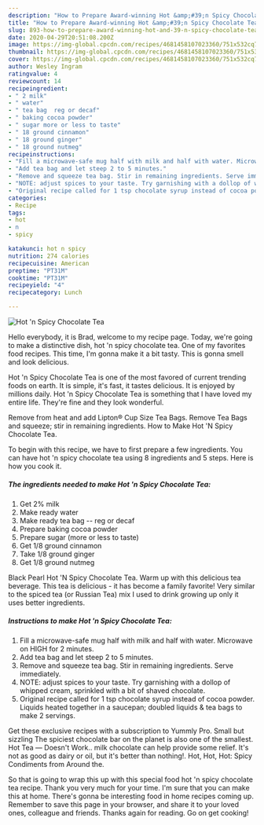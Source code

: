 ```yaml
---
description: "How to Prepare Award-winning Hot &amp;#39;n Spicy Chocolate Tea"
title: "How to Prepare Award-winning Hot &amp;#39;n Spicy Chocolate Tea"
slug: 893-how-to-prepare-award-winning-hot-and-39-n-spicy-chocolate-tea
date: 2020-04-29T20:51:08.200Z
image: https://img-global.cpcdn.com/recipes/4681458107023360/751x532cq70/hot-n-spicy-chocolate-tea-recipe-main-photo.jpg
thumbnail: https://img-global.cpcdn.com/recipes/4681458107023360/751x532cq70/hot-n-spicy-chocolate-tea-recipe-main-photo.jpg
cover: https://img-global.cpcdn.com/recipes/4681458107023360/751x532cq70/hot-n-spicy-chocolate-tea-recipe-main-photo.jpg
author: Wesley Ingram
ratingvalue: 4
reviewcount: 14
recipeingredient:
- " 2 milk"
- " water"
- " tea bag  reg or decaf"
- " baking cocoa powder"
- " sugar more or less to taste"
- " 18 ground cinnamon"
- " 18 ground ginger"
- " 18 ground nutmeg"
recipeinstructions:
- "Fill a microwave-safe mug half with milk and half with water. Microwave on HIGH for 2 minutes."
- "Add tea bag and let steep 2 to 5 minutes."
- "Remove and squeeze tea bag. Stir in remaining ingredients. Serve immediately."
- "NOTE: adjust spices to your taste. Try garnishing with a dollop of whipped cream, sprinkled with a bit of shaved chocolate."
- "Original recipe called for 1 tsp chocolate syrup instead of cocoa powder. Liquids heated together in a saucepan; doubled liquids &amp; tea bags to make 2 servings."
categories:
- Recipe
tags:
- hot
- n
- spicy

katakunci: hot n spicy 
nutrition: 274 calories
recipecuisine: American
preptime: "PT31M"
cooktime: "PT31M"
recipeyield: "4"
recipecategory: Lunch

---
```



![Hot &#39;n Spicy Chocolate Tea](https://img-global.cpcdn.com/recipes/4681458107023360/751x532cq70/hot-n-spicy-chocolate-tea-recipe-main-photo.jpg)

Hello everybody, it is Brad, welcome to my recipe page. Today, we're going to make a distinctive dish, hot &#39;n spicy chocolate tea. One of my favorites food recipes. This time, I'm gonna make it a bit tasty. This is gonna smell and look delicious.

Hot &#39;n Spicy Chocolate Tea is one of the most favored of current trending foods on earth. It is simple, it's fast, it tastes delicious. It is enjoyed by millions daily. Hot &#39;n Spicy Chocolate Tea is something that I have loved my entire life. They're fine and they look wonderful.

Remove from heat and add Lipton® Cup Size Tea Bags. Remove Tea Bags and squeeze; stir in remaining ingredients. How to Make Hot &#39;N Spicy Chocolate Tea.


To begin with this recipe, we have to first prepare a few ingredients. You can have hot &#39;n spicy chocolate tea using 8 ingredients and 5 steps. Here is how you cook it.

<!--inarticleads1-->

##### The ingredients needed to make Hot &#39;n Spicy Chocolate Tea:

1. Get  2% milk
1. Make ready  water
1. Make ready  tea bag -- reg or decaf
1. Prepare  baking cocoa powder
1. Prepare  sugar (more or less to taste)
1. Get  1/8 ground cinnamon
1. Take  1/8 ground ginger
1. Get  1/8 ground nutmeg


Black Pearl Hot &#39;N Spicy Chocolate Tea. Warm up with this delicious tea beverage. This tea is delicious - it has become a family favorite! Very similar to the spiced tea (or Russian Tea) mix I used to drink growing up only it uses better ingredients. 

<!--inarticleads2-->

##### Instructions to make Hot &#39;n Spicy Chocolate Tea:

1. Fill a microwave-safe mug half with milk and half with water. Microwave on HIGH for 2 minutes.
1. Add tea bag and let steep 2 to 5 minutes.
1. Remove and squeeze tea bag. Stir in remaining ingredients. Serve immediately.
1. NOTE: adjust spices to your taste. Try garnishing with a dollop of whipped cream, sprinkled with a bit of shaved chocolate.
1. Original recipe called for 1 tsp chocolate syrup instead of cocoa powder. Liquids heated together in a saucepan; doubled liquids &amp; tea bags to make 2 servings.


Get these exclusive recipes with a subscription to Yummly Pro. Small but sizzling The spiciest chocolate bar on the planet is also one of the smallest. Hot Tea — Doesn&#39;t Work.. milk chocolate can help provide some relief. It&#39;s not as good as dairy or oil, but it&#39;s better than nothing!. Hot, Hot, Hot: Spicy Condiments from Around the. 

So that is going to wrap this up with this special food hot &#39;n spicy chocolate tea recipe. Thank you very much for your time. I'm sure that you can make this at home. There's gonna be interesting food in home recipes coming up. Remember to save this page in your browser, and share it to your loved ones, colleague and friends. Thanks again for reading. Go on get cooking!
